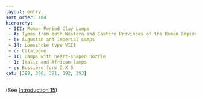 ```yaml
---
layout: entry
sort_order: 104
hierarchy:
 - III: Roman-Period Clay Lamps
 - A: Types from both Western and Eastern Provinces of the Roman Empire
 - b: Augustan and Imperial Lamps
 - 14: Loeschcke type VIII
 - c: Catalogue
 - II: Lamps with heart-shaped nozzle
 - 1: Italic and African lamps
 - e: Bussière form D X 5
cat: [389, 390, 391, 392, 393]
---
```


(See [Introduction 15](Introduction-15))
